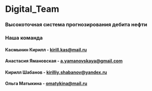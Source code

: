 # Digital_Team
### Высокоточная система прогнозирования дебита нефти

### Наша команда
#### Касмынин Кирилл - kirill.kas@mail.ru
#### Анастасия Ямановская - a.yamanovskaya@gmail.com
#### Кирилл Шабанов - kirilliy.shabanov@yandex.ru
#### Ольга Матыкина - omatykina@mail.ru
